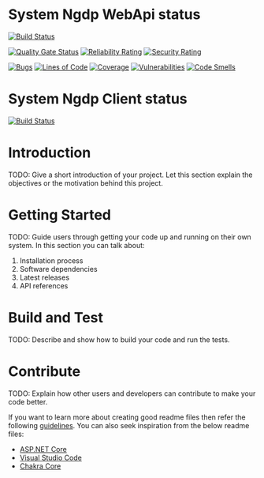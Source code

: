 # System Ngdp WebApi status

[![Build Status](https://dev.azure.com/Next-Generation-Data-Platform/duly.api.v1.integration/_apis/build/status/api-system-ngdp-webapi?repoName=api-system-ngdp&branchName=dev)](https://dev.azure.com/Next-Generation-Data-Platform/duly.api.v1.integration/_build/latest?definitionId=66&repoName=api-system-ngdp&branchName=dev)

[![Quality Gate Status](https://sonarqube.duly-np.digital/api/project_badges/measure?project=duly_duly.api.v1.integration_api-system-ngdp_webapi&metric=alert_status&token=3a3c7b29c0f6b6207bdbf805daad4544a28d5813)](https://sonarqube.duly-np.digital/dashboard?id=duly_duly.api.v1.integration_api-system-ngdp_webapi)
[![Reliability Rating](https://sonarqube.duly-np.digital/api/project_badges/measure?project=duly_duly.api.v1.integration_api-system-ngdp_webapi&metric=reliability_rating&token=3a3c7b29c0f6b6207bdbf805daad4544a28d5813)](https://sonarqube.duly-np.digital/dashboard?id=duly_duly.api.v1.integration_api-system-ngdp_webapi)
[![Security Rating](https://sonarqube.duly-np.digital/api/project_badges/measure?project=duly_duly.api.v1.integration_api-system-ngdp_webapi&metric=security_rating&token=3a3c7b29c0f6b6207bdbf805daad4544a28d5813)](https://sonarqube.duly-np.digital/dashboard?id=duly_duly.api.v1.integration_api-system-ngdp_webapi)

[![Bugs](https://sonarqube.duly-np.digital/api/project_badges/measure?project=duly_duly.api.v1.integration_api-system-ngdp_webapi&metric=bugs&token=3a3c7b29c0f6b6207bdbf805daad4544a28d5813)](https://sonarqube.duly-np.digital/dashboard?id=duly_duly.api.v1.integration_api-system-ngdp_webapi)
[![Lines of Code](https://sonarqube.duly-np.digital/api/project_badges/measure?project=duly_duly.api.v1.integration_api-system-ngdp_webapi&metric=ncloc&token=3a3c7b29c0f6b6207bdbf805daad4544a28d5813)](https://sonarqube.duly-np.digital/dashboard?id=duly_duly.api.v1.integration_api-system-ngdp_webapi)
[![Coverage](https://sonarqube.duly-np.digital/api/project_badges/measure?project=duly_duly.api.v1.integration_api-system-ngdp_webapi&metric=coverage&token=3a3c7b29c0f6b6207bdbf805daad4544a28d5813)](https://sonarqube.duly-np.digital/dashboard?id=duly_duly.api.v1.integration_api-system-ngdp_webapi)
[![Vulnerabilities](https://sonarqube.duly-np.digital/api/project_badges/measure?project=duly_duly.api.v1.integration_api-system-ngdp_webapi&metric=vulnerabilities&token=3a3c7b29c0f6b6207bdbf805daad4544a28d5813)](https://sonarqube.duly-np.digital/dashboard?id=duly_duly.api.v1.integration_api-system-ngdp_webapi)
[![Code Smells](https://sonarqube.duly-np.digital/api/project_badges/measure?project=duly_duly.api.v1.integration_api-system-ngdp_webapi&metric=code_smells&token=3a3c7b29c0f6b6207bdbf805daad4544a28d5813)](https://sonarqube.duly-np.digital/dashboard?id=duly_duly.api.v1.integration_api-system-ngdp_webapi)

# System Ngdp Client status

[![Build Status](https://dev.azure.com/Next-Generation-Data-Platform/duly.api.v1.integration/_apis/build/status/api-system-ngdp-client?repoName=api-system-ngdp&branchName=dev)](https://dev.azure.com/Next-Generation-Data-Platform/duly.api.v1.integration/_build/latest?definitionId=65&repoName=api-system-ngdp&branchName=dev)

# Introduction 
TODO: Give a short introduction of your project. Let this section explain the objectives or the motivation behind this project. 

# Getting Started
TODO: Guide users through getting your code up and running on their own system. In this section you can talk about:
1.	Installation process
2.	Software dependencies
3.	Latest releases
4.	API references

# Build and Test
TODO: Describe and show how to build your code and run the tests. 

# Contribute
TODO: Explain how other users and developers can contribute to make your code better. 

If you want to learn more about creating good readme files then refer the following [guidelines](https://docs.microsoft.com/en-us/azure/devops/repos/git/create-a-readme?view=azure-devops). You can also seek inspiration from the below readme files:
- [ASP.NET Core](https://github.com/aspnet/Home)
- [Visual Studio Code](https://github.com/Microsoft/vscode)
- [Chakra Core](https://github.com/Microsoft/ChakraCore)